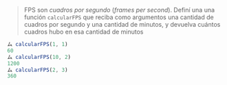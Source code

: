 > FPS son _cuadros por segundo_ (_frames per second_). Definí una una función `calcularFPS` que reciba como argumentos una cantidad de cuadros por segundo y una cantidad de minutos, y devuelva cuántos cuadros hubo en esa cantidad de minutos
>
```javascript
ム calcularFPS(1, 1)
60
ム calcularFPS(10, 2)
1200
ム calcularFPS(2, 3)
360
```
